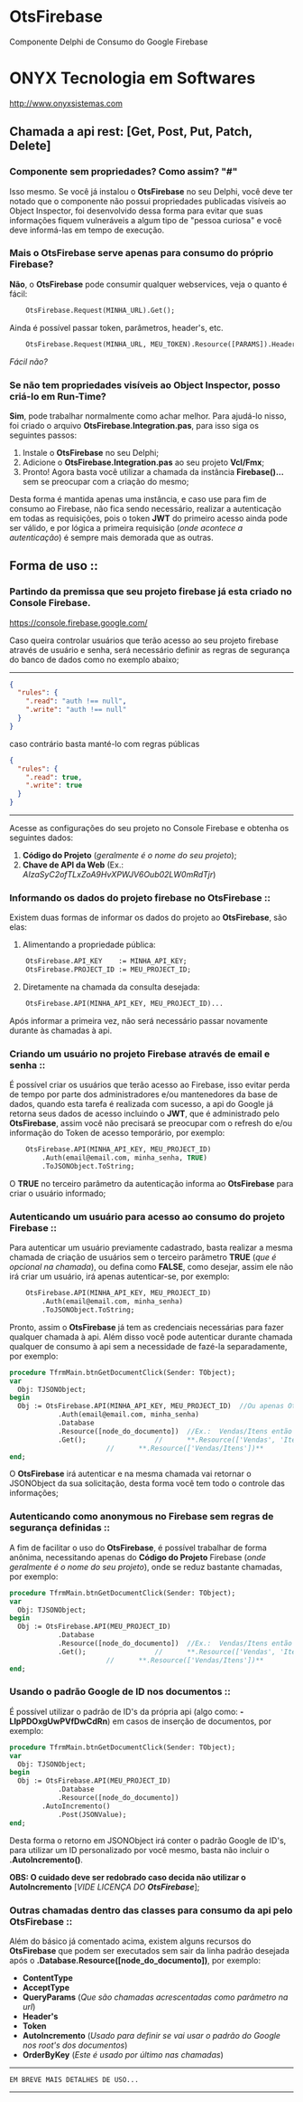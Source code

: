 # OtsFirebase
Componente Delphi de Consumo do Google Firebase

# ONYX Tecnologia em Softwares
http://www.onyxsistemas.com

## Chamada a api rest: [Get, Post, Put, Patch, Delete]

### Componente sem propriedades? Como assim? "#"
Isso mesmo. Se você já instalou o **OtsFirebase** no seu Delphi, você deve ter notado que o componente não 
possui propriedades publicadas visíveis ao Object Inspector, foi desenvolvido dessa forma para evitar 
que suas informações fiquem vulneráveis a algum tipo de "pessoa curiosa" e você deve informá-las em tempo de execução.

### Mais o OtsFirebase serve apenas para consumo do próprio Firebase?
**Não**, o **OtsFirebase** pode consumir qualquer webservices, veja o quanto é fácil: 
```pascal
    OtsFirebase.Request(MINHA_URL).Get();
```
Ainda é possível passar token, parâmetros, header's, etc.
```pascal
    OtsFirebase.Request(MINHA_URL, MEU_TOKEN).Resource([PARAMS]).Header(HEADER_NAME, HERADER_VALUE).Get();
```
*Fácil não?*

### Se não tem propriedades visíveis ao Object Inspector, posso criá-lo em Run-Time?
**Sim**, pode trabalhar normalmente como achar melhor. Para ajudá-lo nisso, foi criado o arquivo 
**OtsFirebase.Integration.pas**, para isso siga os seguintes passos: 
1. Instale o **OtsFirebase** no seu Delphi;
2. Adicione o **OtsFirebase.Integration.pas** ao seu projeto **Vcl/Fmx**; 
3. Pronto! Agora basta você utilizar a chamada da instância **Firebase()...** sem se preocupar com a criação do mesmo; 

Desta forma é mantida apenas uma instância, e caso use para fim de consumo ao Firebase, não fica sendo necessário, 
realizar a autenticação em todas as requisições, pois o token **JWT** do primeiro acesso ainda pode 
ser válido, e por lógica a primeira requisição (*onde acontece a autenticação*) é sempre mais demorada que as outras. 

## Forma de uso :: 
### Partindo da premissa que seu projeto firebase já esta criado no Console Firebase. 
https://console.firebase.google.com/

   Caso queira controlar usuários que terão acesso ao seu projeto firebase através de usuário e senha, 
   será necessário definir as regras de segurança do banco de dados como no exemplo abaixo;
*********************************************************************************************************
```json
{
  "rules": {
    ".read": "auth !== null",
    ".write": "auth !== null"
  }
}
```
caso contrário basta manté-lo com regras públicas 
```json
{
  "rules": {
    ".read": true,
    ".write": true
  }
}
```
*********************************************************************************************************

Acesse as configurações do seu projeto no Console Firebase e obtenha os seguintes dados:
1. **Código do Projeto** (*geralmente é o nome do seu projeto*);
2. **Chave de API da Web** (Ex.: *AIzaSyC2ofTLxZoA9HvXPWJV6Oub02LW0mRdTjr*)

### Informando os dados do projeto firebase no **OtsFirebase** ::
Existem duas formas de informar os dados do projeto ao **OtsFirebase**, são elas: 

1. Alimentando a propriedade pública: 

```pascal
    OtsFirebase.API_KEY    := MINHA_API_KEY;
    OtsFirebase.PROJECT_ID := MEU_PROJECT_ID;
```    

2. Diretamente na chamada da consulta desejada: 

```pascal
    OtsFirebase.API(MINHA_API_KEY, MEU_PROJECT_ID)...
```    
Após informar a primeira vez, não será necessário passar novamente durante às chamadas à api.

### Criando um usuário no projeto Firebase através de email e senha ::
É possível criar os usuários que terão acesso ao Firebase, isso evitar perda de tempo por parte 
dos administradores e/ou mantenedores da base de dados, quando esta tarefa é realizada com sucesso, 
a api do Google já retorna seus dados de acesso incluindo o **JWT**, que é administrado pelo **OtsFirebase**, 
assim você não precisará se preocupar com o refresh do e/ou informação do Token de acesso temporário,
por exemplo: 

```pascal
    OtsFirebase.API(MINHA_API_KEY, MEU_PROJECT_ID)
        .Auth(email@email.com, minha_senha, TRUE)
        .ToJSONObject.ToString;
```
O **TRUE** no terceiro parâmetro da autenticação informa ao **OtsFirebase** para criar o usuário informado;

### Autenticando um usuário para acesso ao consumo do projeto Firebase ::
Para autenticar um usuário previamente cadastrado, basta realizar a mesma chamada de criação de usuários sem 
o terceiro parâmetro **TRUE** (*que é opcional na chamada*), ou defina como **FALSE**, como desejar, assim ele 
não irá criar um usuário, irá apenas autenticar-se,
por exemplo:

```pascal
    OtsFirebase.API(MINHA_API_KEY, MEU_PROJECT_ID)
        .Auth(email@email.com, minha_senha)
        .ToJSONObject.ToString;
```    
Pronto, assim o **OtsFirebase** já tem as credenciais necessárias para fazer qualquer chamada à api. 
Além disso você pode autenticar durante chamada qualquer de consumo à api sem a necessidade de fazé-la separadamente, 
por exemplo: 

```pascal
procedure TfrmMain.btnGetDocumentClick(Sender: TObject);
var
  Obj: TJSONObject;
begin
  Obj := OtsFirebase.API(MINHA_API_KEY, MEU_PROJECT_ID)  //Ou apenas OtsFirebase.Auth(email@email.com, minha_senha)
            .Auth(email@email.com, minha_senha)
            .Database
            .Resource([node_do_documento])  //Ex.: 	Vendas/Itens então ficaria assim: 
            .Get();    			    // 		**.Resource(['Vendas', 'Itens'])** ou 
					    // 		**.Resource(['Vendas/Itens'])**
end;    
```
O **OtsFirebase** irá autenticar e na mesma chamada vai retornar o JSONObject da sua solicitação, desta forma você tem 
todo o controle das informações;

### Autenticando como **anonymous** no Firebase sem regras de segurança definidas ::
A fim de facilitar o uso do **OtsFirebase**, é possível trabalhar de forma anônima, necessitando apenas do **Código do Projeto** 
Firebase (*onde geralmente é o nome do seu projeto*), onde se reduz bastante chamadas,
por exemplo:

```pascal
procedure TfrmMain.btnGetDocumentClick(Sender: TObject);
var
  Obj: TJSONObject;
begin
  Obj := OtsFirebase.API(MEU_PROJECT_ID) 
            .Database 
            .Resource([node_do_documento])  //Ex.: 	Vendas/Itens então ficaria assim: 
            .Get();    			    // 		**.Resource(['Vendas', 'Itens'])** ou 
					    // 		**.Resource(['Vendas/Itens'])**
end;    
```

### Usando o padrão Google de ID nos documentos ::
É possível utilizar o padrão de ID's da própria api (algo como: **-LIpPDOxgUwPVfDwCdRn**) em casos de inserção de documentos,
por exemplo:

```pascal
procedure TfrmMain.btnGetDocumentClick(Sender: TObject);
var
  Obj: TJSONObject;
begin
  Obj := OtsFirebase.API(MEU_PROJECT_ID) 
            .Database 
            .Resource([node_do_documento]) 
	    .AutoIncremento() 
            .Post(JSONValue); 
end;    
```
Desta forma o retorno em JSONObject irá conter o padrão Google de ID's, para utilizar um ID personalizado 
por você mesmo, basta não incluir o **.AutoIncremento()**. 

**OBS: O cuidado deve ser redobrado caso decida não utilizar o AutoIncremento** [*VIDE LICENÇA DO **OtsFirebase***]; 

### Outras chamadas dentro das classes para consumo da api pelo **OtsFirebase** ::
Além do básico já comentado acima, existem alguns recursos do **OtsFirebase** que podem ser executados 
sem sair da linha padrão desejada após o **.Database.Resource([node_do_documento])**, 
por exemplo:
- **ContentType** 
- **AcceptType** 
- **QueryParams**    (*Que são chamadas acrescentadas como parâmetro na url*)
- **Header's** 
- **Token**
- **AutoIncremento** (*Usado para definir se vai usar o padrão do Google nos root's dos documentos*) 
- **OrderByKey**     (*Este é usado por último nas chamadas*) 






*********************************************************************************************************

    EM BREVE MAIS DETALHES DE USO...
    
*********************************************************************************************************




